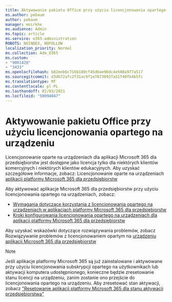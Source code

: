 ```yaml
---
title: Aktywowanie pakietu Office przy użyciu licencjonowania opartego na urządzeniu
ms.author: pebaum
author: pebaum
manager: mnirkhe
ms.audience: Admin
ms.topic: article
ms.service: o365-administration
ROBOTS: NOINDEX, NOFOLLOW
localization_priority: Normal
ms.collection: Adm_O365
ms.custom:
- "9001420"
- "3433"
ms.openlocfilehash: b82eeb6c716b180cf45dbae96dc4e508a977a517
ms.sourcegitcommit: d3db72afc2f31ac9f1e78738937a51f40fb4b5fc
ms.translationtype: MT
ms.contentlocale: pl-PL
ms.lasthandoff: 02/03/2021
ms.locfileid: "50094047"
---
```

# <a name="activating-office-using-device-based-licensing"></a>Aktywowanie pakietu Office przy użyciu licencjonowania opartego na urządzeniu

Licencjonowanie oparte na urządzeniach dla aplikacji Microsoft 365 dla przedsiębiorstw jest dostępne jako licencja tylko dla niektórych klientów komercyjnych i niektórych klientów edukacyjnych. Aby uzyskać szczegółowe informacje, zobacz: Licencjonowanie oparte na urządzeniach [aplikacji platformy Microsoft 365 dla przedsiębiorstw](https://docs.microsoft.com/deployoffice/device-based-licensing)

Aby aktywować aplikacje Microsoft 365 dla przedsiębiorstw przy użyciu licencjonowania opartego na urządzeniach, zobacz:

- [Wymagania dotyczące korzystania z licencjonowania opartego na urządzeniach w aplikacjach platformy Microsoft 365 dla przedsiębiorstw](https://docs.microsoft.com/deployoffice/device-based-licensing#requirements-for-using-device-based-licensing-for-microsoft-365-apps-for-enterprise)
- [Kroki konfigurowania licencjonowania opartego na urządzeniach dla aplikacji platformy Microsoft 365 dla przedsiębiorstw](https://docs.microsoft.com/deployoffice/device-based-licensing#steps-to-configure-device-based-licensing-for-microsoft-365-apps-for-enterprise)

Aby uzyskać wskazówki dotyczące rozwiązywania problemów, zobacz Rozwiązywanie problemów z licencjonowaniem opartym na [urządzeniu aplikacji Microsoft 365 dla przedsiębiorstw](https://docs.microsoft.com/deployoffice/device-based-licensing#troubleshoot-device-based-licensing-for-microsoft-365-apps-for-enterprise)

> [!NOTE]
> Jeśli aplikacje platformy Microsoft 365 są już zainstalowane i aktywowane przy użyciu licencjonowania subskrypcji opartego na użytkownikach lub aktywacji komputera udostępnionego, konieczne będzie zresetowanie stanu licencji na urządzeniu, zanim zostanie ono przejście do licencjonowania opartego na urządzeniu. Aby zresetować stan aktywacji, zobacz ["Resetowanie aplikacji platformy Microsoft 365 dla stanu aktywacji przedsiębiorstwa"](https://docs.microsoft.com/office/troubleshoot/activation/reset-office-365-proplus-activation-state)
